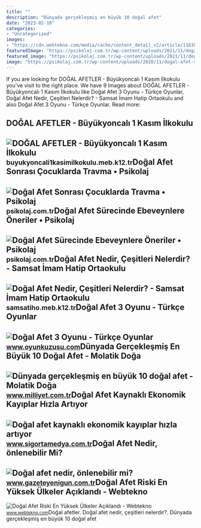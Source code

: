 ```yaml
---
title: ""
description: "Dünyada gerçekleşmiş en büyük 10 doğal afet"
date: "2023-02-10"
categories:
- "Uncategorized"
images:
- "https://cdn.webtekno.com/media/cache/content_detail_v2/article/116387/dogal-afet-riski-en-yuksek-ulkeler-aciklandi-turkiye-nin-durumunu-gorunce-gozlerinize-inanamayacaksiniz-1634824122.jpg"
featuredImage: "https://psikolaj.com.tr/wp-content/uploads/2021/11/dogal-afet-sonrasi-cocuklarda-travma.jpg"
featured_image: "https://psikolaj.com.tr/wp-content/uploads/2021/11/dogal-afet-sonrasi-cocuklarda-travma.jpg"
image: "https://psikolaj.com.tr/wp-content/uploads/2020/11/dogal-afet-surecinde-ebeveynlere-oneriler.jpg"
---
```


If you are looking for DOĞAL AFETLER - Büyükyoncalı 1 Kasım İlkokulu you've visit to the right place. We have 9 Images about DOĞAL AFETLER - Büyükyoncalı 1 Kasım İlkokulu like Doğal Afet 3 Oyunu - Türkçe Oyunlar, Doğal Afet Nedir, Çeşitleri Nelerdir? - Samsat İmam Hatip Ortaokulu and also Doğal Afet 3 Oyunu - Türkçe Oyunlar. Read more:

DOĞAL AFETLER - Büyükyoncalı 1 Kasım İlkokulu
---------------------------------------------

 ![DOĞAL AFETLER - Büyükyoncalı 1 Kasım İlkokulu](https://buyukyoncali1kasimilkokulu.meb.k12.tr/meb_iys_dosyalar/59/08/700084/resimler/2023_04/k_05120935_DOGAL-AFET3.jpg) <small>buyukyoncali1kasimilkokulu.meb.k12.tr</small>Doğal Afet Sonrası Çocuklarda Travma • Psikolaj
-----------------------------------------------

 ![Doğal Afet Sonrası Çocuklarda Travma • Psikolaj](https://psikolaj.com.tr/wp-content/uploads/2021/11/dogal-afet-sonrasi-cocuklarda-travma.jpg) <small>psikolaj.com.tr</small>Doğal Afet Sürecinde Ebeveynlere Öneriler • Psikolaj
----------------------------------------------------

 ![Doğal Afet Sürecinde Ebeveynlere Öneriler • Psikolaj](https://psikolaj.com.tr/wp-content/uploads/2020/11/dogal-afet-surecinde-ebeveynlere-oneriler.jpg) <small>psikolaj.com.tr</small>Doğal Afet Nedir, Çeşitleri Nelerdir? - Samsat İmam Hatip Ortaokulu
-------------------------------------------------------------------

 ![Doğal Afet Nedir, Çeşitleri Nelerdir? - Samsat İmam Hatip Ortaokulu](https://samsatiho.meb.k12.tr/meb_iys_dosyalar/02/07/712233/resimler/2021_01/k_18140640_dogal-afet-nedir-cesitleri-nelerdir-521.jpg) <small>samsatiho.meb.k12.tr</small>Doğal Afet 3 Oyunu - Türkçe Oyunlar
-----------------------------------

 ![Doğal Afet 3 Oyunu - Türkçe Oyunlar](http://www.oyunkuzusu.com/images/dogal_afet_3.jpg) <small>www.oyunkuzusu.com</small>Dünyada Gerçekleşmiş En Büyük 10 Doğal Afet - Molatik Doğa
----------------------------------------------------------

 ![Dünyada gerçekleşmiş en büyük 10 doğal afet - Molatik Doğa](https://i2.milimaj.com/i/milliyet/75/0x410/6177895e932151b754e77aab.jpg) <small>www.milliyet.com.tr</small>Doğal Afet Kaynaklı Ekonomik Kayıplar Hızla Artıyor
---------------------------------------------------

 ![Doğal afet kaynaklı ekonomik kayıplar hızla artıyor](https://www.sigortamedya.com.tr/wp-content/uploads/2020/09/dogalafet.jpg) <small>www.sigortamedya.com.tr</small>Doğal Afet Nedir, önlenebilir Mi?
---------------------------------

 ![Doğal afet nedir, önlenebilir mi?](https://gazeteyeniguncomtr.teimg.com/crop/1280x720/gazeteyenigun-com-tr/uploads/2023/05/yenigun-gazetesi-izmir-dogal-afet.png) <small>www.gazeteyenigun.com.tr</small>Doğal Afet Riski En Yüksek Ülkeler Açıklandı - Webtekno
-------------------------------------------------------

 ![Doğal Afet Riski En Yüksek Ülkeler Açıklandı - Webtekno](https://cdn.webtekno.com/media/cache/content_detail_v2/article/116387/dogal-afet-riski-en-yuksek-ulkeler-aciklandi-turkiye-nin-durumunu-gorunce-gozlerinize-inanamayacaksiniz-1634824122.jpg) <small>www.webtekno.com</small>Doğal afetler. Doğal afet nedir, çeşitleri nelerdir?. Dünyada gerçekleşmiş en büyük 10 doğal afet
